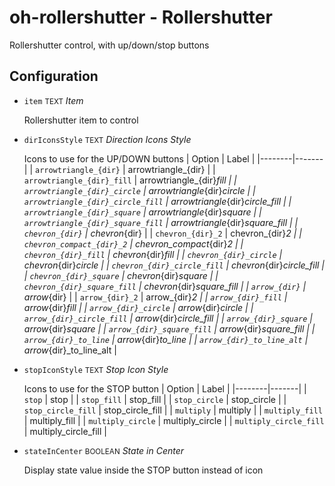 # oh-rollershutter - Rollershutter

Rollershutter control, with up/down/stop buttons

## Configuration


- `item` <small>TEXT</small> _Item_

  Rollershutter item to control

- `dirIconsStyle` <small>TEXT</small> _Direction Icons Style_

  Icons to use for the UP/DOWN buttons
  | Option | Label |
  |--------|-------|
  | `arrowtriangle_{dir}` | arrowtriangle_{dir} |
  | `arrowtriangle_{dir}_fill` | arrowtriangle_{dir}_fill |
  | `arrowtriangle_{dir}_circle` | arrowtriangle_{dir}_circle |
  | `arrowtriangle_{dir}_circle_fill` | arrowtriangle_{dir}_circle_fill |
  | `arrowtriangle_{dir}_square` | arrowtriangle_{dir}_square |
  | `arrowtriangle_{dir}_square_fill` | arrowtriangle_{dir}_square_fill |
  | `chevron_{dir}` | chevron_{dir} |
  | `chevron_{dir}_2` | chevron_{dir}_2 |
  | `chevron_compact_{dir}_2` | chevron_compact_{dir}_2 |
  | `chevron_{dir}_fill` | chevron_{dir}_fill |
  | `chevron_{dir}_circle` | chevron_{dir}_circle |
  | `chevron_{dir}_circle_fill` | chevron_{dir}_circle_fill |
  | `chevron_{dir}_square` | chevron_{dir}_square |
  | `chevron_{dir}_square_fill` | chevron_{dir}_square_fill |
  | `arrow_{dir}` | arrow_{dir} |
  | `arrow_{dir}_2` | arrow_{dir}_2 |
  | `arrow_{dir}_fill` | arrow_{dir}_fill |
  | `arrow_{dir}_circle` | arrow_{dir}_circle |
  | `arrow_{dir}_circle_fill` | arrow_{dir}_circle_fill |
  | `arrow_{dir}_square` | arrow_{dir}_square |
  | `arrow_{dir}_square_fill` | arrow_{dir}_square_fill |
  | `arrow_{dir}_to_line` | arrow_{dir}_to_line |
  | `arrow_{dir}_to_line_alt` | arrow_{dir}_to_line_alt |


- `stopIconStyle` <small>TEXT</small> _Stop Icon Style_

  Icons to use for the STOP button
  | Option | Label |
  |--------|-------|
  | `stop` | stop |
  | `stop_fill` | stop_fill |
  | `stop_circle` | stop_circle |
  | `stop_circle_fill` | stop_circle_fill |
  | `multiply` | multiply |
  | `multiply_fill` | multiply_fill |
  | `multiply_circle` | multiply_circle |
  | `multiply_circle_fill` | multiply_circle_fill |


- `stateInCenter` <small>BOOLEAN</small> _State in Center_

  Display state value inside the STOP button instead of icon


